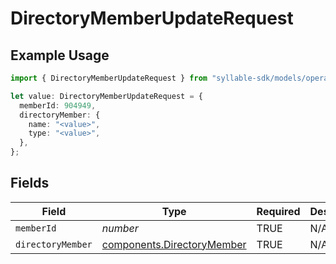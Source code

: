 # DirectoryMemberUpdateRequest

## Example Usage

```typescript
import { DirectoryMemberUpdateRequest } from "syllable-sdk/models/operations";

let value: DirectoryMemberUpdateRequest = {
  memberId: 904949,
  directoryMember: {
    name: "<value>",
    type: "<value>",
  },
};
```

## Fields

| Field                                                                    | Type                                                                     | Required                                                                 | Description                                                              |
| ------------------------------------------------------------------------ | ------------------------------------------------------------------------ | ------------------------------------------------------------------------ | ------------------------------------------------------------------------ |
| `memberId`                                                               | *number*                                                                 | TRUE                                                       | N/A                                                                      |
| `directoryMember`                                                        | [components.DirectoryMember](/sdk-docs/models/components/directorymember) | TRUE                                                       | N/A                                                                      |
